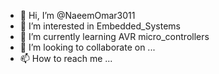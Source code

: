 - 👋 Hi, I’m @NaeemOmar3011
- 👀 I’m interested in Embedded_Systems
- 🌱 I’m currently learning AVR micro_controllers
- 💞️ I’m looking to collaborate on ...
- 📫 How to reach me ...

<!---
NaeemOmar3011/NaeemOmar3011 is a ✨ special ✨ repository because its `README.md` (this file) appears on your GitHub profile.
You can click the Preview link to take a look at your changes.
--->
